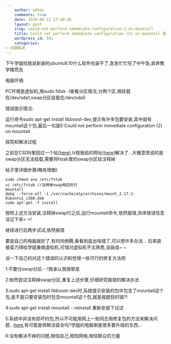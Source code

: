 ```yaml
---
    author: admin
    comments: true
    date: 2010-06-12 17:40:36
    layout: post
    slug: could-not-perform-immediate-configuration-2-on-mountall
    title: Could not perform immediate configuration (2) on mountall 错误探究
    wordpress_id: 591
    categories:
- 问题解决
---
```


下午学姐找我说新装的ubuntu9.10什么软件也装不了,急急忙忙吃了中午饭,直奔教学楼而去

电脑环境:  

PC环境是虚拟机,用sudo fdisk -l查看分区情况,分两个区,根挂载在/dev/sda1,swap分区挂载在/dev/sda5

错误提示情况:

运行命令sudo apt-get install libboost-dev,提示有许多包要安装,其中就有mountall这个包,最后一句是E:Could not perform immediate configuration (2) on mountall  

探究和解决过程

之前在CSDN里回过一个帖([here](http://topic.csdn.net/u/20100407/15/A2E683E6-9CC2-47BF-B765-36241A2A7E0B.html)),lz按我给的网址([here](http://nerdbynature.de/s9y/index.php?/archives/173-Internal-Error,-Could-not-perform-immediate-configuration-2-on-mountall.html))解决了...大概意思说的是swap分区无法挂载,需要将fstab里的swap分区给注释掉

帖子里详细步骤(略有增删)

    sudo chmod a+w /etc/fstab 
    vi /etc/fstab //注释掉swap相应的行 
    mountall 
    dpkg --force-all -i /var/cache/atp/archives/mount_2.17.2-0ubuntu1_i386.deb 
    sudo apt-get -f install 

按照上述方法安装,注释掉swap行之后,运行mountall命令,依然报错,具体错误信息没记下来= =!

继续进行后两步试试,依然报错

要是自己的电脑就好了,有时间倒腾,看看到底出啥错了,可以想许多办法... 后来直接蛮力得给学姐重做虚拟机,可惜对虚拟机不太熟悉,没装成~ ~

谈一下自己的对这个错误的认识和觉得一些可行的修复方法吧

1:不要分swap分区- -!我承认我很邪恶

2:依然尝试注释掉swap分区,重复上述步骤,仔细研究报错的解决办法

3:sudo apt-get install libboost-dev时,系统提示安装的包中包含了mountall这个包,是不是只要安装包时包含mountall这个包,就是报题目的错?!

4:sudo apt-get install mountall --reinstall 重新安装下试试

5:系统中并没有损坏的包,所以不可能用网上一些同志用修复包的方法来解决问题...[here](http://forum.ubuntu.org.cn/viewtopic.php?f=48&t=271962),有可能是倚赖没装全吗?学姐的电脑倒是很多要升级的东西...

6:没有解决不掉的问题,相信自己,相信网络,相信群众的力量

